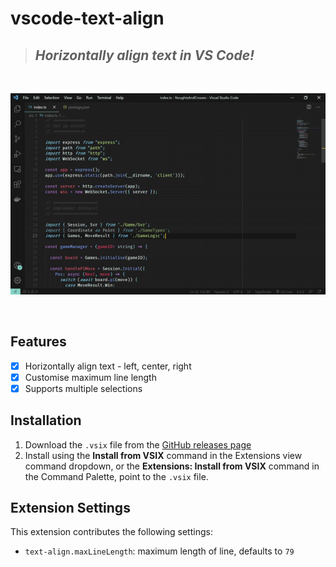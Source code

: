 # vscode-text-align

> ## _Horizontally align text in VS Code!_

<br />

![Demo](https://raw.githubusercontent.com/ansonmiu0214/vscode-text-align/main/media/demo.gif)

<br />

## Features

- [x] Horizontally align text - left, center, right
- [x] Customise maximum line length
- [x] Supports multiple selections

## Installation

1. Download the `.vsix` file from the [GitHub releases page](https://github.com/ansonmiu0214/vscode-text-align/releases)
2. Install using the **Install from VSIX** command in the Extensions view command dropdown, or the **Extensions: Install from VSIX** command in the Command Palette, point to the `.vsix` file.

## Extension Settings

This extension contributes the following settings:

* `text-align.maxLineLength`: maximum length of line, defaults to `79`

